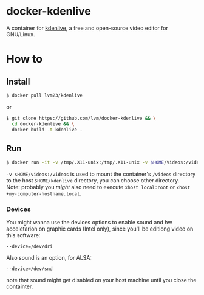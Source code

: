 # docker-kdenlive

A container for [kdenlive](https://kdenlive.org/), a free and open-source video editor for GNU/Linux.

# How to 

## Install

```bash
$ docker pull lvm23/kdenlive
```

or 

```bash
$ git clone https://github.com/lvm/docker-kdenlive && \
  cd docker-kdenlive && \
  docker build -t kdenlive .
```

## Run

```bash
$ docker run -it -v /tmp/.X11-unix:/tmp/.X11-unix -v $HOME/Videos:/videos -e DISPLAY=unix$DISPLAY --name knl kdenlive
```
  

`-v $HOME/videos:/videos` is used to mount the container's `/videos` directory to the host `$HOME/kdenlive` directory, you can choose other directory.    
Note: probably you *might* also need to execute `xhost local:root` or `xhost +my-computer-hostname.local`.

### Devices
You might wanna use the devices options to enable sound and hw acceletarion on graphic cards (Intel only), since you'll be editiong video on this software:

 `--device=/dev/dri`
 
Also sound is an option, for ALSA:

 `--device=/dev/snd`
 
note that sound might get disabled on your host machine until you close the containter.
